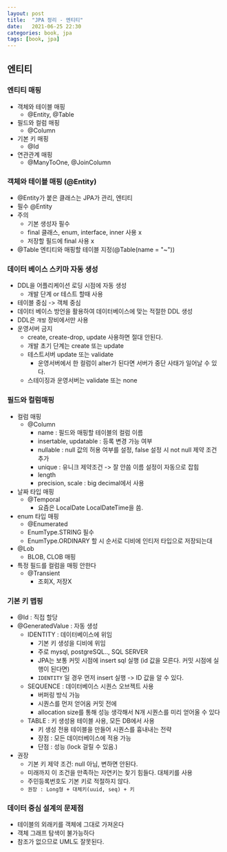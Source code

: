 ```yaml
---
layout: post
title:  "JPA 정리 - 엔티티"
date:   2021-06-25 22:30
categories: book, jpa
tags: [book, jpa]
---
```


## 엔티티

### 엔티티 매핑
- 객체와 테이블 매핑
    - @Entity, @Table
- 필드와 컬럼 매핑
    - @Column
- 기본 키 매핑
    - @Id
- 연관관계 매핑
    - @ManyToOne, @JoinColumn


### 객체와 테이블 매핑 (@Entity)
- @Entity가 붙은 클래스는 JPA가 관리, 엔티티
- 필수 @Entity
- 주의
    - 기본 생성자 필수
    - final 클래스, enum, interface, inner 사용 x
    - 저장할 필드에 final 사용 x
- @Table 엔티티와 매핑할 테이블 지정(@Table(name = "~"))

### 데이터 베이스 스키마 자동 생성
- DDL을 어플리케이션 로딩 시점에 자동 생성
    - 개발 단계 or 테스트 할때 사용
- 테이블 중심 -> 객체 중심
- 데이터 베이스 방언을 활용하여 데이터베이스에 맞는 적절한 DDL 생성
- DDL은 `개발` 장비에서만 사용 
- 운영서버 금지
    - create, create-drop, update 사용하면 절대 안된다.
    - 개발 초기 단계는 create 또는 update
    - 테스트서버 update 또는 validate
        - 운영서버에서 한 컬럼이 alter가 된다면 서버가 중단 사태가 일어날 수 있다.
    - 스테이징과 운영서버는 validate 또는 none


### 필드와 컬럼매핑
- 컬럼 매핑
    - @Column
        - name : 필드와 매핑할 테이블의 컬럼 이름
        - insertable, updatable : 등록 변경 가능 여부
        - nullable : null 값의 허용 여부를 설정, false 설정 시 not null 제약 조건 추가
        - unique : 유니크 제약조건 -> 잘 안씀 이름 설정이 자동으로 잡힘
        - length
        - precision, scale : big decimal에서 사용
- 날짜 타입 매핑
    - @Temporal
        - 요즘은 LocalDate LocalDateTime을 씀.
- enum 타입 매핑
    - @Enumerated
    - EnumType.STRING 필수
    - EnumType.ORDINARY 할 시 순서로 디비에 인티저 타입으로 저장되는대 
- @Lob
    - BLOB, CLOB 매핑
- 특정 필드를 컬럼을 매핑 안한다
    - @Transient
        - 조회X, 저장X


### 기본 키 맵핑
- @Id : 직접 할당
- @GeneratedValue : 자동 생성
    - IDENTITY : 데이터베이스에 위임
        - 기본 키 생성을 디비에 위임
        - 주로 mysql, postgreSQL.., SQL SERVER
        - JPA는 보통 커밋 시점에 insert sql 실행 (id 값을 모른다. 커밋 시점에 실행이 된다면)
        - `IDENTITY` 일 경우 먼저 insert 실행 -> ID 값을 알 수 있다.
    - SEQUENCE : 데이터베이스 시퀀스 오브젝트 사용
        - 버퍼링 방식 가능
        - 시퀀스를 먼저 얻어옴 커밋 전에
        - allocation size를 통해 성능 생각해서 N개 시퀀스를 미리 얻어올 수 있다
    - TABLE : 키 생성용 테이블 사용, 모든 DB에서 사용
        - 키 생성 전용 테이블을 만들어 시퀀스를 흉내내는 전략
        - 장점 : 모든 데이터베이스에 적용 가능
        - 단점 : 성능 (lock 걸릴 수 있음.)
- 권장
    - 기본 키 제약 조건: null 아님, 변하면 안된다.
    - 미래까지 이 조건을 만족하는 자연키는 찾기 힘들다. 대체키를 사용
    - 주민등록번호도 기본 키로 적절하지 않다.
    - `권장 : Long형 + 대체키(uuid, seq) + 키`

### 데이터 중심 설계의 문제점
- 테이블의 외래키를 객체에 그대로 가져온다
- 객체 그래프 탐색이 불가능하다
- 참조가 없으므로 UML도 잘못된다.